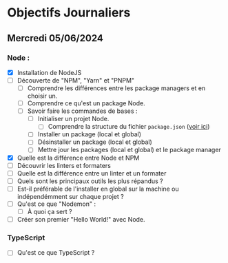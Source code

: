 # Objectifs Journaliers

## Mercredi 05/06/2024

### Node :

- [x] Installation de NodeJS
- [ ] Découverte de "NPM", "Yarn" et "PNPM"
  - [ ] Comprendre les différences entre les package managers et en choisir un.
  - [ ] Comprendre ce qu'est un package Node.
  - [ ] Savoir faire les commandes de bases :
    - [ ] Initialiser un projet Node.
      - [ ] Comprendre la structure du fichier `package.json` ([voir ici](https://docs.npmjs.com/cli/v10/configuring-npm/package-json))
    - [ ] Installer un package (local et global)
    - [ ] Désinstaller un package (local et global)
    - [ ] Mettre jour les packages (local et global) et le package manager
- [x] Quelle est la différence entre Node et NPM
- [ ] Découvrir les linters et formaters
- [ ] Quelle est la différence entre un linter et un formater
- [ ] Quels sont les principaux outils les plus répandus ?
- [ ] Est-il préférable de l'installer en global sur la machine ou indépendémment sur chaque projet ?
- [ ] Qu'est ce que "Nodemon" :
  - [ ] À quoi ça sert ?
- [ ] Créer son premier "Hello World!" avec Node.

### TypeScript

- [ ] Qu'est ce que TypeScript ?